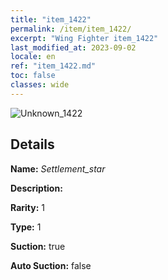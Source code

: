 ```yaml
---
title: "item_1422"
permalink: /item/item_1422/
excerpt: "Wing Fighter item_1422"
last_modified_at: 2023-09-02
locale: en
ref: "item_1422.md"
toc: false
classes: wide
---
```



 ![Unknown_1422](/images/item/Settlement_star_p.png)



## Details

 **Name:** *Settlement_star* 

 **Description:** 

 **Rarity:** 1 

 **Type:** 1 

 **Suction:** true 

 **Auto Suction:** false 


